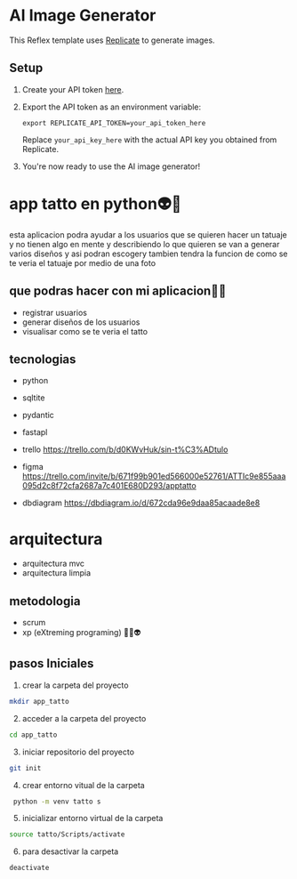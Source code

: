 # AI Image Generator

This Reflex template uses [Replicate](https://replicate.com/) to generate images.

## Setup

1. Create your API token [here](https://replicate.com/account/api-tokens).

2. Export the API token as an environment variable:

   ```
   export REPLICATE_API_TOKEN=your_api_token_here
   ```

   Replace `your_api_key_here` with the actual API key you obtained from Replicate.

3. You're now ready to use the AI image generator!

# app tatto en python👽👻
esta aplicacion podra ayudar a los usuarios que se quieren hacer un
tatuaje y no tienen algo en mente y describiendo lo que quieren se 
van a generar varios diseños y asi podran escogery tambien tendra la funcion de como se te veria el tatuaje por medio de una foto


## que podras hacer con mi aplicacion🐲🦈
- registrar usuarios
- generar diseños de los usuarios
- visualisar como se te veria el tatto

## tecnologias
- python
- sqltite
- pydantic
- fastapl
- trello  https://trello.com/b/d0KWvHuk/sin-t%C3%ADtulo

- figma   https://trello.com/invite/b/671f99b901ed566000e52761/ATTIc9e855aaa095d2c8f72cfa2687a7c401E680D293/apptatto

- dbdiagram https://dbdiagram.io/d/672cda96e9daa85acaade8e8
# arquitectura
- arquitectura mvc
- arquitectura limpia
 
## metodologia
- scrum
- xp (eXtreming programing) 🐉👻👽


## pasos Iniciales
1. crear la carpeta del proyecto
```bash
mkdir app_tatto
```
2. acceder a la carpeta del proyecto
```bash
cd app_tatto
```
3. iniciar repositorio del proyecto
```bash
git init
```
4. crear entorno vitual de la carpeta
```bash
 python -m venv tatto s
```
5. inicializar entorno virtual de la carpeta
```bash
source tatto/Scripts/activate
```
6. para desactivar la carpeta
```bash
deactivate
```  